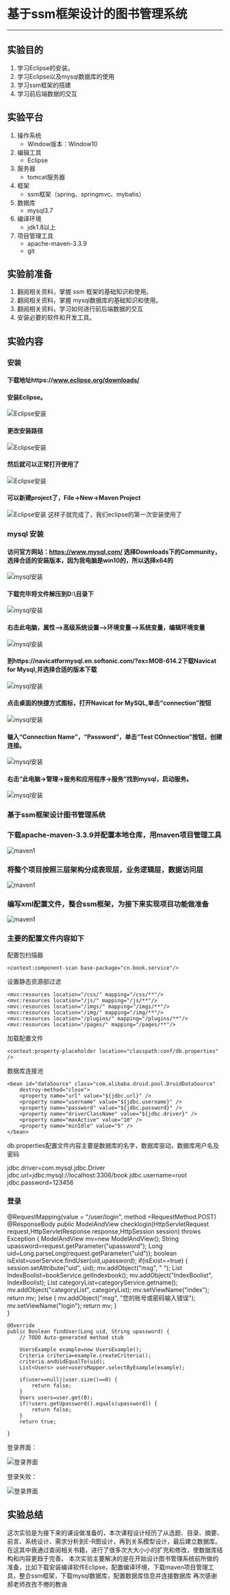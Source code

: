 # 基于ssm框架设计的图书管理系统
---
## 实验目的
1. 学习Eclipse的安装。
2. 学习Eclipse以及mysql数据库的使用
3. 学习ssm框架的搭建
4. 学习前后端数据的交互

## 实验平台
1. 操作系统
    - Window版本：Window10
2. 编辑工具
    - Eclipse
3. 服务器
    - tomcat服务器
4. 框架
    - ssm框架（spring、springmvc、mybatis）
5. 数据库
    - mysql3.7
6. 编译环境
    - jdk1.8以上
7. 项目管理工具
    -  apache-maven-3.3.9
    -  git

## 实验前准备
1. 翻阅相关资料，掌握 ssm 框架的基础知识和使用。
2. 翻阅相关资料，掌握 mysql数据库的基础知识和使用。
3. 翻阅相关资料，学习如何进行前后端数据的交互
4. 安装必要的软件和开发工具。

## 实验内容
### 安装
#### 下载地址https://www.eclipse.org/downloads/
#### 安装Eclipse。
![Eclipse安装](img\eclipse1.png)
#### 更改安装路径
![Eclipse安装](img\eclipse2.png)
#### 然后就可以正常打开使用了
![Eclipse安装](img\eclipse3.png)
#### 可以新建project了，File->New->Maven Project
![Eclipse安装](img\eclipse4.png)
这样子就完成了，我们eclipse的第一次安装使用了

### mysql 安装
#### 访问官方网站：https://www.mysql.com/ 选择Downloads下的Community，选择合适的安装版本，因为我电脑是win10的，所以选择x64的
![mysql安装](img\mysql1.png)
#### 下载完毕将文件解压到D:\目录下
![mysql安装](img\mysql2.png)
#### 右击此电脑，属性—>高级系统设置—>环境变量—>系统变量，编辑环境变量
![mysql安装](img\mysql3.png)
#### 到https://navicatformysql.en.softonic.com/?ex=MOB-614.2下载Navicat for Mysql,并选择合适的版本下载
![mysql安装](img\mysql4.png)
#### 点击桌面的快捷方式图标，打开Navicat for MySQL,单击“connection”按钮
![mysql安装](img\mysql5.png)
#### 输入“Connection Name”，“Password”，单击“Test COnnection”按钮，创建连接。
![mysql安装](img\mysql6.png)
#### 右击“此电脑->管理->服务和应用程序->服务”找到mysql，启动服务。
![mysql安装](img\mysql7.png)

### 基于ssm框架设计图书管理系统
### 下载apache-maven-3.3.9并配置本地仓库，用maven项目管理工具
![maven1](img\maven1.png)
### 将整个项目按照三层架构分成表现层，业务逻辑层，数据访问层
![maven1](img\maven2.png)
### 编写xml配置文件，整合ssm框架，为接下来实现项目功能做准备
![maven1](img\xml.png)
### 主要的配置文件内容如下
配置包扫描器

	<context:component-scan base-package="cn.book.service"/>
设置静态资源部过滤

	<mvc:resources location="/css/" mapping="/css/**"/>
	<mvc:resources location="/js/" mapping="/js/**"/>
	<mvc:resources location="/imgs/" mapping="/imgs/**"/>
	<mvc:resources location="/img/" mapping="/img/**"/>
	<mvc:resources location="/plugins/" mapping="/plugins/**"/>
	<mvc:resources location="/pages/" mapping="/pages/**"/>
加载配置文件

	<context:property-placeholder location="classpath:conf/db.properties" />
数据库连接池

	<bean id="dataSource" class="com.alibaba.druid.pool.DruidDataSource"
		destroy-method="close">
		<property name="url" value="${jdbc.url}" />
		<property name="username" value="${jdbc.username}" />
		<property name="password" value="${jdbc.password}" />
		<property name="driverClassName" value="${jdbc.driver}" />
		<property name="maxActive" value="10" />
		<property name="minIdle" value="5" />
	</bean>

db.properties配置文件内容主要是数据库的名字，数据库驱动，数据库用户名及密码

jdbc.driver=com.mysql.jdbc.Driver
jdbc.url=jdbc:mysql://localhost:3306/book
jdbc.username=root
jdbc.password=123456

### 登录

  @RequestMapping(value = "/user/login", method =RequestMethod.POST)
  @ResponseBody
  public ModelAndView checklogin(HttpServletRequest request,HttpServletResponse response,HttpSession session) throws Exception {
	ModelAndView mv=new ModelAndView();
	String upassword=request.getParameter("upassword");
	Long uid=Long.parseLong(request.getParameter("uid"));
	boolean isExist=userService.findUser(uid,upassword);
	if(isExist==true) {
		session.setAttribute("uid", uid);
		mv.addObject("msg", " ");
		List<Book> IndexBoolist=bookService.getIndexbook();
		mv.addObject("IndexBoolist", IndexBoolist);
		List<Category> categoryList=categoryService.getname();
		mv.addObject("categoryList", categoryList);
		mv.setViewName("index");
		return mv;
	}else {
		mv.addObject("msg", "您的账号或密码输入错误");
		mv.setViewName("login");
		return mv;
	}	
}

	@Override
	public Boolean findUser(Long uid, String upassword) {
		// TODO Auto-generated method stub
		
		UsersExample example=new UsersExample();
		Criteria criteria=example.createCriteria();
		criteria.andUidEqualTo(uid);
		List<Users> user=usersMapper.selectByExample(example);
		
		if(user==null||user.size()==0) {
			return false;
		}
		Users users=user.get(0);
		if(!users.getUpassword().equals(upassword)) {
			return false;
		}
		return true;
		
	}
登录界面：

![登录界面](img\login1.png)

登录失败：

![登录界面](img\login2.png)



## 实验总结
这次实验是为接下来的课设做准备的，本次课程设计经历了从选题、目录、摘要、前言、系统设计、需求分析到E-R图设计，再到关系模型设计，最后建立数据库。在这其中我通过查阅相关书籍，进行了很多次大大小小的扩充和修改，使数据库结构和内容更趋于完善。
本次实验主要解决的是在开始设计图书管理系统前所做的准备，比如下载安装编译软件Eclipse，配置编译环境，下载maven项目管理工具，整合ssm框架，下载mysql数据库，配置数据库信息并连接数据库
再次感谢郝老师孜孜不倦的教诲
